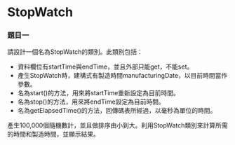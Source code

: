 # StopWatch

### 題目一

請設計一個名為StopWatch的類別。此類別包括：

* 資料欄位有startTime與endTime，並且外部只能get，不能set。
* 產生StopWatch時，建構式有製造時間manufacturingDate，以目前時間當作參數。
* 名為start\(\)的方法，用來將startTime重新設定為目前時間。
* 名為stop\(\)的方法，用來將endTime設定為目前時間。
* 名為getElapsedTime\(\)的方法，回傳碼表所經過，以毫秒為單位的時間。

產生100,000個隨機數計，並且做排序由小到大。利用StopWatch類別來計算所需的時間和製造時間，並顯示結果。

